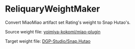 # ReliquaryWeightMaker
 
Convert MiaoMiao artifact set Rating's weight to Snap Hutao's.

Source weight file: [yoimiya-kokomi/miao-plugin](https://github.com/yoimiya-kokomi/miao-plugin/blob/master/resources/meta/artifact/artis-mark.js)

Target weight file: [DGP-Studio/Snap.Hutao](https://github.com/DGP-Studio/Snap.Hutao/blob/main/src/Snap.Hutao/Snap.Hutao/Service/AvatarInfo/Factory/ReliquaryWeightConfiguration.cs)